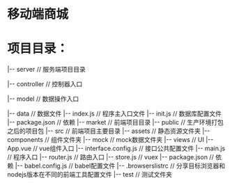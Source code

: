 # 移动端商城
# 项目目录：
|-- server  // 服务端项目目录

  |-- controller // 控制器入口
  
  |-- model // 数据操作入口
  
  |-- data // 数据文件
  |-- index.js // 程序主入口文件
  |-- init.js // 数据库配置文件
  |-- package.json // 依赖
|-- market  // 前端项目目录
  |--  public // 生产环境打包之后的项目包
  |--  src // 前端项目主要目录
    |-- assets // 静态资源文件夹
    |--  components // 组件文件夹
    |--  mock // mock数据文件夹
    |--  views // UI
    |--  App.vue // vue组件入口
    |--  interface.config.js //  接口公共配置文件
    |--  main.js //  程序入口
    |--  router.js //  路由入口
    |--  store.js  //  vuex
  |--  package.json // 依赖
  |--  babel.config.js // babel配置文件
  |--  .browserslistrc // 分享目标浏览器和nodejs版本在不同的前端工具配置文件
|-- test  // 测试文件夹
